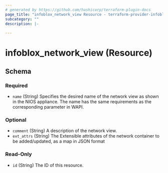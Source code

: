 ```yaml
---
# generated by https://github.com/hashicorp/terraform-plugin-docs
page_title: "infoblox_network_view Resource - terraform-provider-infoblox"
subcategory: ""
description: |-
  
---
```


# infoblox_network_view (Resource)





<!-- schema generated by tfplugindocs -->
## Schema

### Required

- `name` (String) Specifies the desired name of the network view as shown in the NIOS appliance. The name has the same requirements as the corresponding parameter in WAPI.

### Optional

- `comment` (String) A description of the network view.
- `ext_attrs` (String) The Extensible attributes of the network container to be added/updated, as a map in JSON format

### Read-Only

- `id` (String) The ID of this resource.


